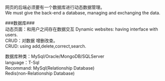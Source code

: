 网页的后端必须要有一个数据库进行动态数据管理。  
We must give the back-end a database, managing and exchanging the data.  
  
###数据库###  
动态页面：和用户之间存在数据交互 
Dynamic websites: having interface with users.  
CRUD：对数据 增删改查。  
CRUD: using add,delete,correct,search.  

数据库种类：MySql/Oracle/MongoDB/SQLServer  
language：T-Sql  
Recommand: MySql(Relationship Database)  
           Redis(non-Relationship Database)  

